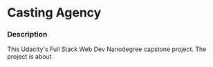 # Casting Agency

### Description
This Udacity's Full Stack Web Dev Nanodegree capstone project. The project
is about 
